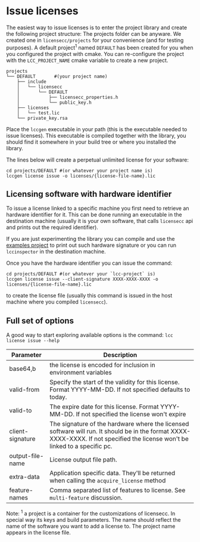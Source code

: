 # Issue licenses

The easiest way to issue licenses is to enter the project library and create the following project structure:
The projects folder can be anyware. We created one in `licensecc/projects` for your convenience (and for testing purposes). A default project<sup>1</sup> named `DEFAULT` has been created for you when you configured the project with cmake.
You can re-configure the project with the `LCC_PROJECT_NAME` cmake variable to create a new project.
 
```
projects
└── DEFAULT       #(your project name)
    ├── include
    │   └── licensecc
    │       └── DEFAULT
    │           ├── licensecc_properties.h
    │           └── public_key.h
    ├── licenses
    │   └── test.lic
    └── private_key.rsa
```

Place the `lccgen` executable in your path (this is the executable needed to issue licenses). This executable is compiled
together with the library, you should find it somewhere in your build tree or where you installed the library.

The lines below will create a perpetual unlimited license for your software:

```
cd projects/DEFAULT #(or whatever your project name is) 
lccgen license issue -o licenses/{license-file-name}.lic
```

## Licensing software with hardware identifier

To issue a license linked to a specific machine you first need to retrieve an hardware identifier for it.
This can be done running an executable in the destination machine (usually it is your own software, 
that calls `licensecc` api and prints out the required identifier).

If you are just experimenting the library you can compile and use the [examples project]() to print out such hardware signature or
you can run `lccinspector` in the destination machine.

Once you have the hardware identifier you can issue the command:

```
cd projects/DEFAULT #(or whatever your `lcc-project` is) 
lccgen license issue --client-signature XXXX-XXXX-XXXX -o licenses/{license-file-name}.lic
```
to create the license file (usually this command is issued in the host machine where you compiled `licensecc`).

## Full set of options
A good way to start exploring available options is the command: `lcc license issue --help`

| Parameter        | Description                                                                                  |
|------------------|----------------------------------------------------------------------------------------------|
|base64,b          | the license is encoded for inclusion in environment variables                                |
|valid-from        | Specify the start of the validity for this license. Format YYYY-MM-DD. If not specified defaults to today. |
|valid-to          | The expire date for this license. Format YYYY-MM-DD. If not specified the license won't expire |
|client-signature  | The signature of the hardware where the licensed software will run. It should be in the format XXXX-XXXX-XXXX. If not specified the license won't be linked to a specific pc. |
|output-file-name  | License output file path.                                                                    |
|extra-data        | Application specific data. They'll be returned when calling the `acquire_license` method   |
|feature-names     | Comma separated list of features to license. See `multi-feature` discussion.               |

Note:
<sup>1</sup> a project is a container for the customizations of licensecc. In special way its keys and build parameters. 
The name should reflect the name of the software you want to add a license to. The project name appears in the license file.
